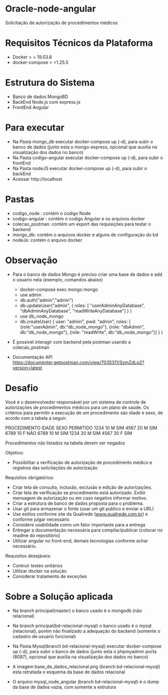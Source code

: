
# Oracle-node-angular 
Solicitação de autorização de procedimentos médicos

# Requisitos Técnicos da Plataforma

* Docker > = 19.03.8
* docker-compose > =1.25.5

# Estrutura do Sistema

* Banco de dados MongoBD 
* BackEnd Node.js com express.js
* FrontEnd Angular

# Para executar 

* Na Pasta mongo_db executar docker-compose up (-d), para subir o banco de dados (junto esta o mongo-express, opcional que  auxilia na visualização dos dados no banco)
* Na Pasta codigo-angular executar docker-compose up (-d), para subir o frontEnd
* Na Pasta nodeJS executar docker-compose up (-d), para subir o backEnd
* Acessar http://localhost

# Pastas 

* codigo_node : contém o codigo Node
* codigo-angular : contém o codigo Angular e os arquivos docker
* colecao_postman: contém um export das requisições para testar o backend
* mongo_db: contém o arquivos docker e alguns de configuração do bd
* nodeJs: contém o arquivo docker

# Observação 

* Para  o banco de dados Mongo é preciso criar uma base de dados e add o usuario nela (exemplo, comandos abaixo) 
    * docker-compose exec mongo mongo
    * use admin
    * db.auth("admin","admin")
    * db.updateUser("admin",
        {
        roles: [ "userAdminAnyDatabase",
                "dbAdminAnyDatabase",
                "readWriteAnyDatabase"]
        }
        )
    * use db_node_mongo
    * db.createUser(
        {
        user: "admin",
        pwd: "admin",
        roles: [ {role:"userAdmin", db:"db_node_mongo"},
                {role: "dbAdmin", db:"db_node_mongo"},
                {role: "readWrite", db:"db_node_mongo"}]
        }
        )

* É possivel interagir com backend pela postman usando a colecao_postman
* Documentação API https://documenter.getpostman.com/view/7035311/SzmZdLp2?version=latest

# Desafio

Você é o desenvolvedor responsável por um sistema de controle de autorizações de procedimentos médicos para um plano de saúde.
Os critérios para permitir a execução de um procedimento são idade e sexo, de acordo com a tabela a seguir:

PROCEDIMENTO   IDADE	SEXO	PERMITIDO
1234              10		M		SIM
4567			      20		M		SIM
6789			      10		F		NÃO
6789			      10		M		SIM
1234			      20		M		SIM
4567			      30		F		SIM

Procedimentos não listados na tabela devem ser negados

Objetivo: 
- Possibilitar a verificação de autorização de procedimento médico e registros das solicitações de autorização


Requisitos obrigatórios:
- Criar tela de consulta, inclusão, exclusão e edição de autorizações.
- Criar tela de verificação se procedimento está autorizado. Exibir mensagem de autorização ou em caso negativo informar motivo.
- Criar a estrutura de banco de dados proposta para o problema.
- Usar git para armazenar o fonte (usar um git publico e enviar a URL)
- Use estilos conforme site da Qualirede (www.qualirede.com.br) e conforme julgar necessário
- Considere usabilidade como um fator importante para a entrega
- Entregar a documentação necessária para compilar/publicar (colocar no readme do repositório)
- Utilizar angular no front-end, demais tecnologias conforme achar necessário.

Requisitos desejáveis:
- Contruir testes unitários
- Utilizar docker na solução
- Considerar tratamento de exceções

# Sobre a Solução aplicada

* Na branch principal(master) o banco usado é o mongodb (não relacional)

* Na branch principal(bd-relacional-mysql) o banco usado é o mysql (relacional), porém não finalizado a adequação do backend (somente o cadastro de usuario funcional)

* Na Pasta Mysql(branch bd-relacional-mysql) executar docker-compose up (-d), para subir o banco de dados (junto esta o phpmyadmin porta (8087), opcional que  auxilia na visualização dos dados no banco)

* A imagem base_de_dados_relacional.png (branch bd-relacional-mysql) esta retratada o esquema da base de dados relacional

* O arquivo mysql_node_angular (branch bd-relacional-mysql) é o dump da base de dados vazia, com somente a estrutura


